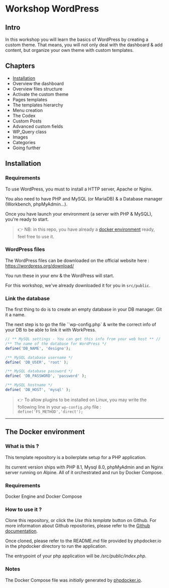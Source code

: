 # Workshop WordPress

## Intro

In this workshop you will learn the basics of WordPress by creating a custom theme. That means, you will not only deal with the dashboard & add content, but organize your own theme with custom templates. 

## Chapters

- [Installation](#installation)
- Overview the dashboard
- Overview files structure
- Activate the custom theme
- Pages templates
- The templates hierarchy
- Menu creation
- The Codex
- Custom Posts
- Advanced custom fields
- WP_Query class
- Images
- Categories
- Going further

## Installation

### Requirements

To use WordPress, you must to install a HTTP server, Apache or Nginx.

You also need to have PHP and MySQL (or MariaDB) & a Database manager (Workbench, phpMyAdmin...).

Once you have launch your environment (a server with PHP & MySQL), you're ready to start. 

> 👉 NB: in this repo, you have already a [docker environment](#the-docker-environment) ready, feel free to use it. 

### WordPress files

The WordPress files can be downloaded on the official website here : https://wordpress.org/download/

You run these in your env & the WordPress will start. 

For this workshop, we've already downloaded it for you in `src/public`.  

### Link the database

The first thing to do is to create an empty database in your DB manager. Git it a name. 

The next step is to go the file ``wp-config.php` & write the correct info of your DB to be able to link it with WorkPress.  

```php
// ** MySQL settings - You can get this info from your web host ** //
/** The name of the database for WordPress */
define('DB_NAME', 'designo');

/** MySQL database username */
define( 'DB_USER', 'root' );

/** MySQL database password */
define( 'DB_PASSWORD', 'password' );

/** MySQL hostname */
define( 'DB_HOST', 'mysql' );

```

> 👉 To allow plugins to be installed on Linux, you may write the following line in your `wp-config.php` file : `define('FS_METHOD','direct');`

---

## The Docker environment

### What is this ?
This template repository is a boilerplate setup for a PHP application.

Its current version ships with PHP 8.1, Mysql 8.0, phpMyAdmin and an Nginx server running on Alpine.
All of it orchestrated and run by Docker Compose.

### Requirements
Docker Engine and Docker Compose

### How to use it ?
Clone this repository, or click the _Use this template_ button on Github.
For more information about Github repositories, please refer to the [Github documentation](https://docs.github.com/en/repositories/creating-and-managing-repositories/creating-a-repository-from-a-template).

Once cloned, please refer to the README.md file provided by phpdocker.io in the phpdocker directory to run the application.

The entrypoint of your php application will be _/src/public/index.php_.

### Notes
The Docker Compose file was _initially_ generated by [phpdocker.io](https://phpdocker.io/).
